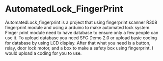 # AutomatedLock_FingerPrint 
AutomatedLock_fingerprint is a project that using fingerprint scanner R308 fingerprint module and using a arduino to make automated lock system. Finger print module need to have database to ensure only a few people can use it. To upload database you need SFG Demo 2.0 or upload basic coding for database by using LCD display. After that what you need is a button, relay, door lock motor, and a box to make a safety box using fingerprint. I would upload a coding for you to use.
